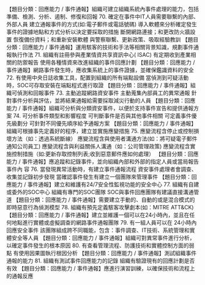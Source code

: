 
【題目分類：回應能力 / 事件通報】組織可建立組織系統內事件處理的能力，包括準備、檢測、分析、遏制、修復和回報
70.
確定在事件中IT人員需要聯繫的內部、外部人員
建立通報事件的方式(如:電子郵件或電話號碼)
導入軟體來分析確定發生事件的證據地點和方式分析以決定要採取的措施
斷開網路連接；和更改防火牆設置
恢復備份資料；和重新安裝軟體
與警察聯繫、更新政策、吸取經驗教訓
【題目分類：回應能力 / 事件通報】運用駭客的技術和手法等相關背景知識，規劃事件通報執行作法
71.
組織有註冊參與產業情資共享資訊中心( ISAC)
有定期收到產業相關的防禦報告
使用各種情資來改進組織的事件回應計劃
【題目分類：回應能力 / 事件通報】網路事件發生時，應收集系統上的事件證據，並確保鑑識資料的安全
72.
有使用中央日誌收集工具，配置到組織的所有端點設備
當偵測到可疑活動時，SOC可存取安裝在端點程式進行取證
【題目分類：回應能力 / 事件通報】組織可偵測和回報事件
73.
主動追蹤網路資安事件
主動蒐集內部員工的異常通報
針對事件分析與評估，並將結果通報給需要採取減災行動的人員
【題目分類：回應能力 / 事件通報】組織可分析與分類資安事件，以便於支持事件宣告和提供通報方案
74.
可分析事件類型和影響程度
可判斷事件是否與其他事件相關
可定義事件優先級劃分
可針對不同優先順序給予通報方案
【題目分類：回應能力 / 事件通報】組織可根據事先定義好的程序，建立並實施應變措施
75.
應變流程含停止或控制損壞方法（如：透過系統斷線）
應變流程含與使用者溝通方法(如：將可疑電子郵件通知公司員工)
應變流程含與利益關係人溝通（如：公司管理政策)
應變流程含實施控制措施（如:更新存取控制列表;收到惡意郵件應如何處理）
【題目分類：回應能力 / 事件通報】應追蹤和記錄事件，並向組織內部和外部的指定人員或當局報告事件內
容
76.
當發現異常活動時，有建立事件通報流程
資安事件處理者會調查、收集並記錄初步發現
當確認事件發生有建立一個團隊來管理事件
【題目分類：回應能力 / 事件通報】建立和維護有24/7安全性監視功能的安全中心
77.
組織有自建或委外的SOC中心
組織有專門的SOC團隊
SOC與事件回應團隊有建議直接溝通管道
【題目分類：回應能力 / 事件通報】需要建立手動的、自動的或是混合模式的即時惡意行為偵測模型
78.
組織有預先定義駭客攻擊劇本(如：MITRE ATT&CK)
【題目分類：回應能力 / 事件通報】建立並維護一個可以在24小時內，並且在任何地點進行實體或虛擬調查的網路事件通報團隊
79.
有一組人員可以在 24小時內回應安全事件
該團隊組成跨不同職能，包含：事件調查、IT技術、系統管理和實體安全等人員
【題目分類：回應能力 / 事件通報】組織可對異常事件進行分析，以確定事件發生的根本原因
80.
有查看管理流程、防護技術和實體控制方面的弱點
有使用因果圖執行根因分析
【題目分類：回應能力 / 事件通報】測試組織事件通報的能力
81.
組織有測試事件回應能力的記錄
組織有驗證現有的回應計劃是否有效
【題目分類：回應能力 / 事件通報】應進行演習訓練，以確保技術和流程上的通報反應
